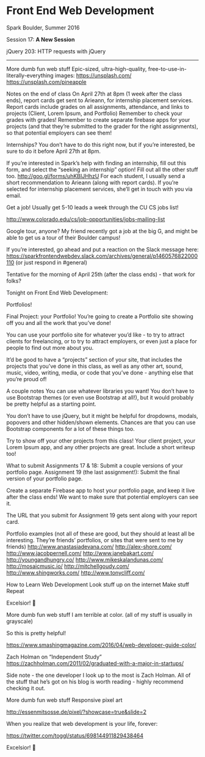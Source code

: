 # Front End Web Development

Spark Boulder, Summer 2016

Session 17: **A New Session**

jQuery 203: HTTP requests with jQuery

---------

More dumb fun web stuff
Epic-sized, ultra-high-quality, free-to-use-in-literally-everything images:
https://unsplash.com/
https://unsplash.com/pineapple

<!-- Also, here’s a CSS Selector game! (I probably should have posted this, like, 10-15 sessions ago)
http://flukeout.github.io/ -->



Notes on the end of class
On April 27th at 8pm (1 week after the class ends), report cards get sent to Arieann, for internship placement services.
Report cards include grades on all assignments, attendance, and links to projects (Client, Lorem Ipsum, and Portfolio)
Remember to check your grades with grades!
Remember to create separate firebase apps for your projects (and that they’re submitted to the grader for the right assignments), so that potential employers can see them!

Internships?
You don’t have to do this right now, but if you’re interested, be sure to do it before April 27th at 8pm.

If you’re interested in Spark’s help with finding an internship, fill out this form, and select the “seeking an internship” option! Fill out all the other stuff too.
http://goo.gl/forms/uhKBIJHhzU
For each student, I usually send a short recommendation to Arieann (along with report cards). If you’re selected for internship placement services, she’ll get in touch with you via email.


Get a job!
Usually get 5-10 leads a week through the CU CS jobs list!

http://www.colorado.edu/cs/job-opportunities/jobs-mailing-list


Google tour, anyone?
My friend recently got a job at the big G, and might be able to get us a tour of their Boulder campus!

If you’re interested, go ahead and put a reaction on the Slack message here: https://sparkfrontendwebdev.slack.com/archives/general/p1460576822000110
(or just respond in #general)

Tentative for the morning of April 25th (after the class ends) - that work for folks?


Tonight
on Front End Web Development:


Portfolios!

Final Project: your Portfolio!
You’re going to create a Portfolio site showing off you and all the work that you’ve done!

You can use your portfolio site for whatever you’d like - to try to attract clients for freelancing, or to try to attract employers, or even just a place for people to find out more about you.

It’d be good to have a “projects” section of your site, that includes the projects that you’ve done in this class, as well as any other art, sound, music, video, writing, media, or code that you’ve done - anything else that you’re proud of!



A couple notes
You can use whatever libraries you want! You don’t have to use Bootstrap themes (or even use Bootstrap at all!), but it would probably be pretty helpful as a starting point.

You don’t have to use jQuery, but it might be helpful for dropdowns, modals, popovers and other hidden/shown elements. Chances are that you can use Bootstrap components for a lot of these things too.

Try to show off your other projects from this class! Your client project, your Lorem Ipsum app, and any other projects are great. Include a short writeup too!

What to submit
Assignments 17 & 18: Submit a couple versions of your portfolio page.
Assignment 19 (the last assignment!): Submit the final version of your portfolio page.

Create a separate Firebase app to host your portfolio page, and keep it live after the class ends! We want to make sure that potential employers can see it.

The URL that you submit for Assignment 19 gets sent along with your report card.

Portfolio examples
(not all of these are good, but they should at least all be interesting. They’re friends’ portfolios, or sites that were sent to me by friends)
http://www.anastasiadevana.com/
http://alex-shore.com/
http://www.jacobpernell.com/
http://www.janebakart.com/
http://youngandhungry.co/
http://www.mikeskalandunas.com/
http://mosaicmusic.io/
http://mitchellgoudy.com/
http://www.shingworks.com/
http://www.tonycliff.com/

How to Learn
Web Development
Look stuff up on the internet
Make stuff
Repeat

Excelsior! 🚀


More dumb fun web stuff
I am terrible at color. (all of my stuff is usually in grayscale)

So this is pretty helpful!

https://www.smashingmagazine.com/2016/04/web-developer-guide-color/




Zach Holman on “Independent Study”
https://zachholman.com/2011/02/graduated-with-a-major-in-startups/

Side note - the one developer I look up to the most is Zach Holman.
All of the stuff that he’s got on his blog is worth reading - highly recommend checking it out.





More dumb fun web stuff
Responsive pixel art

http://essenmitsosse.de/pixel/?showcase=true&slide=2


<!-- When you fix a bug in production: <https://twitter.com/JonathanDeMoor/status/676027065171316737> --> <!-- # More Dumb Fun Web Dev Stuff Parallax <http://www.firewatchgame.com/> -->


When you realize that web development is your life, forever:

https://twitter.com/toggl/status/698144911829438464

Excelsior! 🚀
